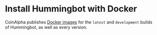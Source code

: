 # Install Hummingbot with Docker

CoinAlpha publishes [Docker images](https://hub.docker.com/r/coinalpha/hummingbot) for the `latest` and `development` builds of Hummingbot, as well as every version. 

